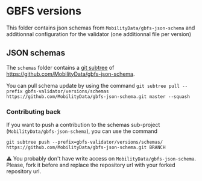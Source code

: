 # GBFS versions

This folder contains json schemas from `MobilityData/gbfs-json-schema` and additionnal configuration for the validator (one additionnal file per version)

## JSON schemas

The `schemas` folder contains a [git subtree](https://www.atlassian.com/git/tutorials/git-subtree) of https://github.com/MobilityData/gbfs-json-schema.

You can pull schema update by using the command `git subtree pull --prefix gbfs-validator/versions/schemas https://github.com/MobilityData/gbfs-json-schema.git master --squash`

### Contributing back

If you want to push a contribution to the schemas sub-project (`MobilityData/gbfs-json-schema`), you can use the command

```
git subtree push --prefix=gbfs-validator/versions/schemas/ https://github.com/MobilityData/gbfs-json-schema.git BRANCH
```

:warning: You probably don't have write access on `MobilityData/gbfs-json-schema`.
Please, fork it before and replace the repository url with your forked repository url.

